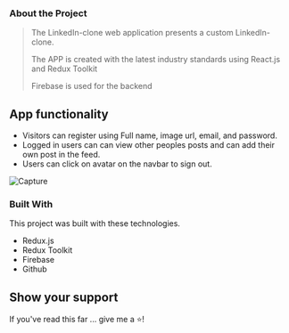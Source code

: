 
### About the Project

> The LinkedIn-clone web application presents a custom LinkedIn-clone.
> 
> The APP is created with the latest industry standards using React.js and Redux Toolkit
> 
> Firebase is used for the backend

## App functionality

 -   Visitors can register using Full name, image url, email, and password.
 -   Logged in users can can view other peoples posts and can add their own post in the feed.
 -   Users can click on avatar on the navbar to sign out.

![Capture](https://user-images.githubusercontent.com/80727193/130268505-725608cf-dd42-4a4e-99a0-adbcacec4a38.PNG)

### Built With
This project was built with these technologies.

 - Redux.js
 - Redux Toolkit
 - Firebase
 - Github
 
 
 ## Show your support
 
 If you've read this far ... give me a ⭐️!
 
